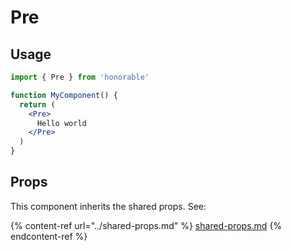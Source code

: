 # Pre

## Usage

```jsx
import { Pre } from 'honorable'

function MyComponent() {
  return (
    <Pre>
      Hello world
    </Pre>
  )
}
```

## Props

This component inherits the shared props. See:

{% content-ref url="../shared-props.md" %}
[shared-props.md](../shared-props.md)
{% endcontent-ref %}

